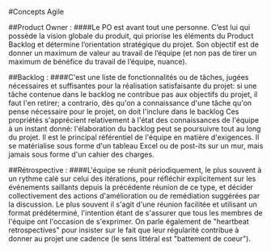 #Concepts Agile

##Product Owner : 
####Le PO est avant tout une personne. C’est lui qui possède la vision globale du produit, qui priorise les éléments du Product Backlog et détermine l’orientation stratégique du projet.
Son objectif est de donner un maximum de valeur au travail de l’équipe (et non pas de tirer un maximum de bénéfice du travail de l’équipe, nuance).

##Backlog :
####C'est une liste de fonctionnalités ou de tâches, jugées nécessaires et suffisantes pour la réalisation satisfaisante du projet:
si une tâche contenue dans le backlog ne contribue pas aux objectifs du projet, il faut l'en retirer;
a contrario, dès qu'on a connaissance d'une tâche qu'on pense nécessaire pour le projet, on doit l'inclure dans le backlog
Ces propriétés s'apprécient relativement à l'état des connaissances de l'équipe à un instant donné: l'élaboration du backlog peut se poursuivre tout au long du projet.
Il est le principal référentiel de l'équipe en matière d'exigences. 
Il se matérialise sous forme d'un tableau Excel ou de post-its sur un mur, mais jamais sous forme d'un cahier des charges.

##Rétrospective :
####L'équipe se réunit périodiquement, le plus souvent à un rythme calé sur celui des itérations, pour réfléchir explicitement sur les événements saillants depuis la précédente réunion de ce type, et décider collectivement des actions d'amélioration ou de remédiation suggérées par la discussion.
Le plus souvent il s'agit d'une réunion facilitée et utilisant un format prédéterminé, l'intention étant de s'assurer que tous les membres de l'équipe ont l'occasion de s'exprimer.
On parle également de "heartbeat retrospectives" pour insister sur le fait que leur régularité contribue à donner au projet une cadence (le sens littéral est "battement de coeur").
